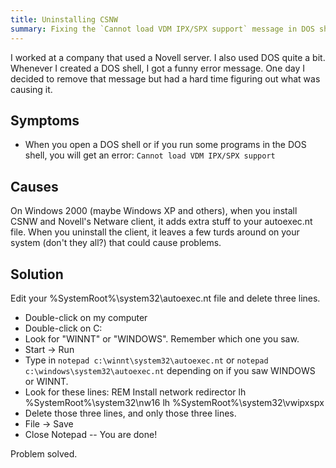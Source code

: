 ```yaml
---
title: Uninstalling CSNW
summary: Fixing the `Cannot load VDM IPX/SPX support` message in DOS shells.  It occurs because of Novell's drivers.
---
```


I worked at a company that used a Novell server.  I also used DOS quite a bit.  Whenever I created a DOS shell, I got a funny error message.  One day I decided to remove that message but had a hard time figuring out what was causing it.


Symptoms
--------

* When you open a DOS shell or if you run some programs in the DOS shell, you will get an error:  `Cannot load VDM IPX/SPX support`


Causes
------

On Windows 2000 (maybe Windows XP and others), when you install CSNW and Novell's Netware client, it adds extra stuff to your autoexec.nt file.  When you uninstall the client, it leaves a few turds around on your system (don't they all?) that could cause problems.


Solution
--------

Edit your %SystemRoot%\system32\autoexec.nt file and delete three lines.

* Double-click on my computer
* Double-click on C:
* Look for "WINNT" or "WINDOWS".  Remember which one you saw.
* Start -> Run
* Type in `notepad c:\winnt\system32\autoexec.nt` or `notepad c:\windows\system32\autoexec.nt` depending on if you saw WINDOWS or WINNT.
* Look for these lines:
        REM Install network redirector
        lh %SystemRoot%\system32\nw16
        lh %SystemRoot%\system32\vwipxspx
* Delete those three lines, and only those three lines.
* File -> Save
* Close Notepad -- You are done!

Problem solved.
